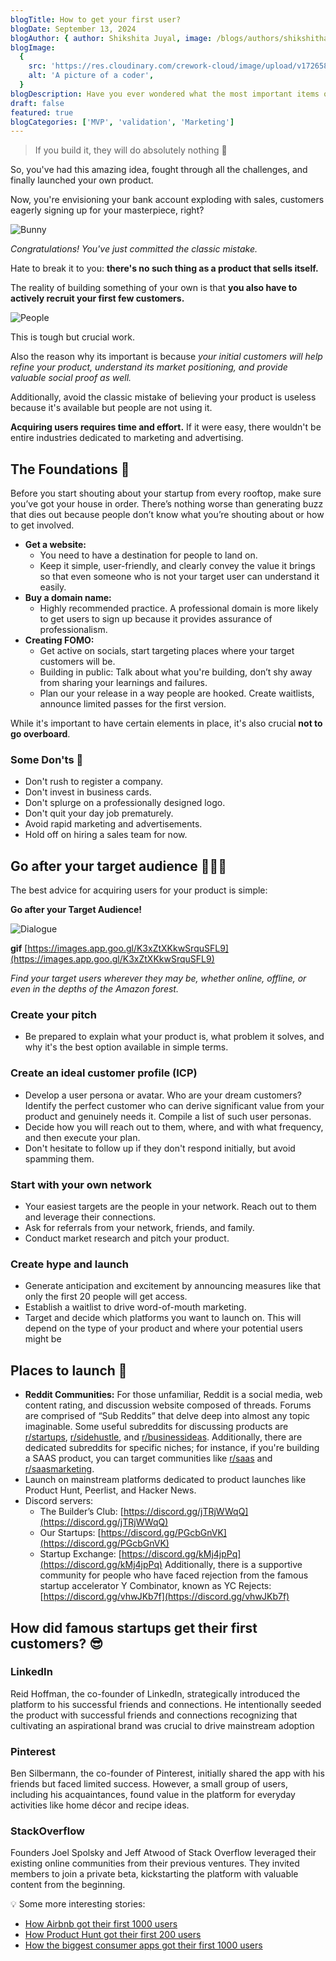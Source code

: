 ```yaml
---
blogTitle: How to get your first user?
blogDate: September 13, 2024
blogAuthor: { author: Shikshita Juyal, image: /blogs/authors/shikshitha.png }
blogImage:
  {
    src: 'https://res.cloudinary.com/crework-cloud/image/upload/v1726582634/blogs/image_3_b8uw6r.png',
    alt: 'A picture of a coder',
  }
blogDescription: Have you ever wondered what the most important items of life are? Well, wonder no more!
draft: false
featured: true
blogCategories: ['MVP', 'validation', 'Marketing']
---
```


> If you build it, they will do absolutely nothing 🥲

So, you've had this amazing idea, fought through all the challenges, and finally launched your own product.

Now, you're envisioning your bank account exploding with sales, customers eagerly signing up for your masterpiece, right?

![Bunny](/blogs/bunny.gif)

_Congratulations! You've just committed the classic mistake._

Hate to break it to you: **there's no such thing as a product that sells itself.**

The reality of building something of your own is that **you also have to actively recruit your first few customers.**

![People](/blogs/people.png)

This is tough but crucial work.

Also the reason why its important is because _your initial customers will help refine your product, understand its market positioning, and provide valuable social proof as well._

Additionally, avoid the classic mistake of believing your product is useless because it's available but people are not using it.

**Acquiring users requires time and effort.** If it were easy, there wouldn't be entire industries dedicated to marketing and advertising.

## **The Foundations** 🚧

Before you start shouting about your startup from every rooftop, make sure you’ve got your house in order. There’s nothing worse than generating buzz that dies out because people don’t know what you’re shouting about or how to get involved.

- **Get a website:**
  - You need to have a destination for people to land on.
  - Keep it simple, user-friendly, and clearly convey the value it brings so that even someone who is not your target user can understand it easily.
- **Buy a domain name:**
  - Highly recommended practice. A professional domain is more likely to get users to sign up because it provides assurance of professionalism.
- **Creating FOMO:**
  - Get active on socials, start targeting places where your target customers will be.
  - Building in public: Talk about what you're building, don’t shy away from sharing your learnings and failures.
  - Plan our your release in a way people are hooked. Create waitlists, announce limited passes for the first version.

While it's important to have certain elements in place, it's also crucial **not to go overboard**.

### Some Don'ts 🚫

- Don't rush to register a company.
- Don't invest in business cards.
- Don't splurge on a professionally designed logo.
- Don't quit your day job prematurely.
- Avoid rapid marketing and advertisements.
- Hold off on hiring a sales team for now.

## Go after your target audience 🧑‍🤝‍🧑

The best advice for acquiring users for your product is simple:

**Go after your Target Audience!**

![Dialogue](/blogs/dialogue.png)

**gif** [https://images.app.goo.gl/K3xZtXKkwSrquSFL9](https://images.app.goo.gl/K3xZtXKkwSrquSFL9)

_Find your target users wherever they may be, whether online, offline, or even in the depths of the Amazon forest._

### Create your pitch

- Be prepared to explain what your product is, what problem it solves, and why it's the best option available in simple terms.

### Create an ideal customer profile (ICP)

- Develop a user persona or avatar. Who are your dream customers? Identify the perfect customer who can derive significant value from your product and genuinely needs it. Compile a list of such user personas.
- Decide how you will reach out to them, where, and with what frequency, and then execute your plan.
- Don't hesitate to follow up if they don't respond initially, but avoid spamming them.

### Start with your own network

- Your easiest targets are the people in your network. Reach out to them and leverage their connections.
- Ask for referrals from your network, friends, and family.
- Conduct market research and pitch your product.

### Create hype and launch

- Generate anticipation and excitement by announcing measures like that only the first 20 people will get access.
- Establish a waitlist to drive word-of-mouth marketing.
- Target and decide which platforms you want to launch on. This will depend on the type of your product and where your potential users might be

## Places to launch 🚀

- **Reddit Communities:**
  For those unfamiliar, Reddit is a social media, web content rating, and discussion website composed of threads. Forums are comprised of “Sub Reddits” that delve deep into almost any topic imaginable.
  Some useful subreddits for discussing products are [r/startups](https://www.reddit.com/r/startups/), [r/sidehustle](https://www.reddit.com/r/sidehustle/), and [r/businessideas](https://www.reddit.com/r/Businessideas/). Additionally, there are dedicated subreddits for specific niches; for instance, if you're building a SAAS product, you can target communities like [r/saas](https://www.reddit.com/r/SaaS/) and [r/saasmarketing](https://www.reddit.com/r/SaaSMarketing/).
- Launch on mainstream platforms dedicated to product launches like Product Hunt, Peerlist, and Hacker News.
- Discord servers:
  - The Builder’s Club: [https://discord.gg/jTRjWWqQ](https://discord.gg/jTRjWWqQ)
  - Our Startups: [https://discord.gg/PGcbGnVK](https://discord.gg/PGcbGnVK)
  - Startup Exchange: [https://discord.gg/kMj4jpPq](https://discord.gg/kMj4jpPq)
    Additionally, there is a supportive community for people who have faced rejection from the famous startup accelerator Y Combinator, known as YC Rejects: [https://discord.gg/vhwJKb7f](https://discord.gg/vhwJKb7f)

## How did famous startups get their first customers? 😎

### **LinkedIn**

Reid Hoffman, the co-founder of LinkedIn, strategically introduced the platform to his successful friends and connections. He intentionally seeded the product with successful friends and connections recognizing that cultivating an aspirational brand was crucial to drive mainstream adoption

### **Pinterest**

Ben Silbermann, the co-founder of Pinterest, initially shared the app with his friends but faced limited success. However, a small group of users, including his acquaintances, found value in the platform for everyday activities like home décor and recipe ideas.

### **StackOverflow**

Founders Joel Spolsky and Jeff Atwood of Stack Overflow leveraged their existing online communities from their previous ventures. They invited members to join a private beta, kickstarting the platform with valuable content from the beginning.

<aside>
💡 Some more interesting stories:

- [How Airbnb got their first 1000 users](https://read.first1000.co/p/airbnb)
- [How Product Hunt got their first 200 users](https://www.fastcompany.com/3024472/how-we-got-our-first-2000-users-doing-things-that-dont-scale)
- [How the biggest consumer apps got their first 1000 users](https://www.lennysnewsletter.com/p/how-the-biggest-consumer-apps-got)
</aside>
